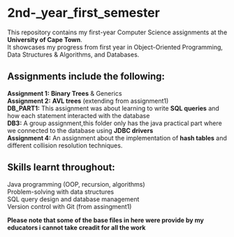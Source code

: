 # 2nd-_year_first_semester
This repository contains my first-year Computer Science assignments at the **University of Cape Town**.  
It showcases my progress from first year in Object-Oriented Programming, Data Structures & Algorithms, and Databases.

## Assignments include the following:
**Assignment 1:** **Binary Trees** & Generics  
**Assignment 2:** **AVL trees** (extending from assignment1)  
**DB_PART1:** This assignment was about learning to write **SQL queries** and how each statement interacted with the database  
**DB3:** A group assignment,this folder only has the java practical part where we connected to the database using **JDBC  drivers**    
**Assignment 4:** An assignment about the implementation of **hash tables** and different collision resolution techniques.  

## Skills learnt throughout:  
Java programming (OOP, recursion, algorithms)  
Problem-solving with data structures  
SQL query design and database management  
Version control with Git (from assingment1)

**Please note that some of the base files in here were provide by my educators i cannot take creadit for all the work**
